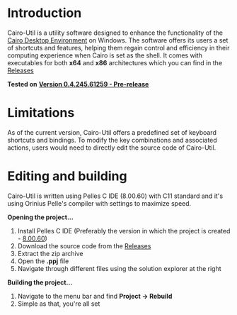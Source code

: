 # Introduction
Cairo-Util is a utility software designed to enhance the functionality of the [Cairo Desktop Environment](https://github.com/cairoshell/cairoshell) on Windows.
The software offers its users a set of shortcuts and features, helping them regain control and efficiency in their computing experience when Cairo is set as the shell. It comes with executables for both **x64** and **x86** architectures which you can find in the [Releases](https://github.com/shellstrike/cairo-util/releases/tag/1.0)

**Tested on** [**Version 0.4.245.61259 - Pre-release**](https://github.com/cairoshell/cairoshell/releases/tag/v0.4.245)

# Limitations
As of the current version, Cairo-Util offers a predefined set of keyboard shortcuts and bindings. 
To modify the key combinations and associated actions, users would need to directly edit the source code of Cairo-Util. 

# Editing and building
Cairo-Util is written using Pelles C IDE (8.00.60) with C11 standard and it's using Orinius Pelle's compiler with settings to maximize speed. <br>

**Opening the project...**
  1. Install Pelles C IDE (Preferably the version in which the project is created - [8.00.60](https://softradar.com/pelles-c/download/))
  2. Download the source code from the [Releases](https://github.com/shellstrike/cairo-util/releases/tag/1.0)
  3. Extract the zip archive
  4. Open the **.ppj** file
  5. Navigate through different files using the solution explorer at the right

**Building the project...**
  1. Navigate to the menu bar and find **Project -> Rebuild**
  2. Simple as that, you're all set
